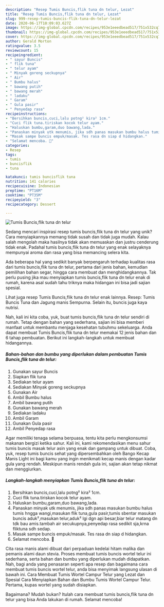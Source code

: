 ```yaml
---
description: "Resep Tumis Buncis,flik tuna dn telur, Lezat"
title: "Resep Tumis Buncis,flik tuna dn telur, Lezat"
slug: 999-resep-tumis-buncis-flik-tuna-dn-telur-lezat
date: 2020-06-17T10:09:03.627Z
image: https://img-global.cpcdn.com/recipes/953e1eeedbead517/751x532cq70/tumis-buncisflik-tuna-dn-telur-foto-resep-utama.jpg
thumbnail: https://img-global.cpcdn.com/recipes/953e1eeedbead517/751x532cq70/tumis-buncisflik-tuna-dn-telur-foto-resep-utama.jpg
cover: https://img-global.cpcdn.com/recipes/953e1eeedbead517/751x532cq70/tumis-buncisflik-tuna-dn-telur-foto-resep-utama.jpg
author: Gerald Morton
ratingvalue: 3.5
reviewcount: 15
recipeingredient:
- " sayur Buncis"
- " flik tuna"
- " telur ayam"
- " Minyak goreng seckupnya"
- " Air"
- " Bumbu halus"
- " bawang putih"
- " bawang merah"
- " ladaku"
- " Garam"
- " Gula pasir"
- " Penyedap rasa"
recipeinstructions:
- "Bersihkan buncis,cuci,lalu potng² kira² 1cm."
- "Cuci flik tuna.tiriskan kocok telur ayam."
- "Haluskan bumbu,garam,duo bawang,lada."
- "Panaskan minyak utk menumis, jika sdh panas masukan bumbu halus tumis hngga wangi,masukan flik tuna,gula pasir,tumis sbentar masukan buncis aduk²,masukan telur,aduk² lgi dgn api besar,biar telur matang dn tdk bau amis.tambah air secukupnya,penyedap rasa sedikit sja,krna fliktuna sdh sedap."
- "Masak sampe buncis empuk/masak. Tes rasa dn siap d hidangkan."
- "Selamat mencoba. 🍒"
categories:
- Resep
tags:
- tumis
- buncisflik
- tuna

katakunci: tumis buncisflik tuna 
nutrition: 141 calories
recipecuisine: Indonesian
preptime: "PT16M"
cooktime: "PT35M"
recipeyield: "3"
recipecategory: Dessert

---
```



![Tumis Buncis,flik tuna dn telur](https://img-global.cpcdn.com/recipes/953e1eeedbead517/751x532cq70/tumis-buncisflik-tuna-dn-telur-foto-resep-utama.jpg)

Sedang mencari inspirasi resep tumis buncis,flik tuna dn telur yang unik? Cara menyiapkannya memang tidak susah dan tidak juga mudah. Kalau salah mengolah maka hasilnya tidak akan memuaskan dan justru cenderung tidak enak. Padahal tumis buncis,flik tuna dn telur yang enak selayaknya mempunyai aroma dan rasa yang bisa memancing selera kita.

Ada beberapa hal yang sedikit banyak berpengaruh terhadap kualitas rasa dari tumis buncis,flik tuna dn telur, pertama dari jenis bahan, kemudian pemilihan bahan segar, hingga cara membuat dan menghidangkannya. Tak perlu pusing jika mau menyiapkan tumis buncis,flik tuna dn telur enak di rumah, karena asal sudah tahu triknya maka hidangan ini bisa jadi sajian spesial.

Lihat juga resep Tumis Buncis,flik tuna dn telur enak lainnya. Resep: Tumis Buncis Tuna dan Jagung manis Sempurna. Selain itu, buncis juga kaya nutrisi.


Nah, kali ini kita coba, yuk, buat tumis buncis,flik tuna dn telur sendiri di rumah. Tetap dengan bahan yang sederhana, sajian ini bisa memberi manfaat untuk membantu menjaga kesehatan tubuhmu sekeluarga. Anda dapat membuat Tumis Buncis,flik tuna dn telur memakai 12 jenis bahan dan 6 tahap pembuatan. Berikut ini langkah-langkah untuk membuat hidangannya.

<!--inarticleads1-->

##### Bahan-bahan dan bumbu yang diperlukan dalam pembuatan Tumis Buncis,flik tuna dn telur:

1. Gunakan  sayur Buncis
1. Siapkan  flik tuna
1. Sediakan  telur ayam
1. Sediakan  Minyak goreng seckupnya
1. Gunakan  Air
1. Ambil  Bumbu halus
1. Ambil  bawang putih
1. Gunakan  bawang merah
1. Sediakan  ladaku
1. Ambil  Garam
1. Gunakan  Gula pasir
1. Ambil  Penyedap rasa


Agar memiliki tenaga selama berpuasa, tentu kita perlu mengkonsumsi makanan bergizi ketika sahur. Kali ini, kami rekomendasikan menu sahur tumis buncis masak telur asin yang enak dan gampang untuk dibuat. Coba, yuk, resep tumis buncis sehat yang dipersembahkan oleh Bango Kecap Manis Light ini bagi kamu yang ingin menikmati kecap manis dengan kadar gula yang rendah. Meskipun manis rendah gula ini, sajian akan tetap nikmat dan menggiurkan. 

<!--inarticleads2-->

##### Langkah-langkah menyiapkan Tumis Buncis,flik tuna dn telur:

1. Bersihkan buncis,cuci,lalu potng² kira² 1cm.
1. Cuci flik tuna.tiriskan kocok telur ayam.
1. Haluskan bumbu,garam,duo bawang,lada.
1. Panaskan minyak utk menumis, jika sdh panas masukan bumbu halus tumis hngga wangi,masukan flik tuna,gula pasir,tumis sbentar masukan buncis aduk²,masukan telur,aduk² lgi dgn api besar,biar telur matang dn tdk bau amis.tambah air secukupnya,penyedap rasa sedikit sja,krna fliktuna sdh sedap.
1. Masak sampe buncis empuk/masak. Tes rasa dn siap d hidangkan.
1. Selamat mencoba. 🍒


Cita rasa manis alami dibuat dari perpaduan kedelai hitam malika dan pemanis alami daun stevia. Proses membuat tumis buncis wortel telur ini sederhana, serta bahan dan bumbu yang diperlukan mudah didapatkan. Nah, bagi anda yang penasaran seperti apa resep dan bagaimana cara membuat tumis buncis wortel telur, anda bisa menyimak langsung ulasan di bawah ini. Cara Membuat Tumis Wortel Campur Telur yang Lezat dan Spesial Cara Menyiapkan Bahan dan Bumbu Tumis Wortel Campur Telur. Pertama, kupas wortel yang sudah disiapkan. 

Bagaimana? Mudah bukan? Itulah cara membuat tumis buncis,flik tuna dn telur yang bisa Anda lakukan di rumah. Selamat mencoba!
